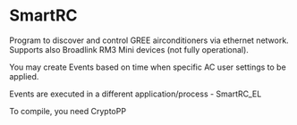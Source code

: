 # SmartRC
Program to discover and control GREE airconditioners via ethernet network. 
Supports also Broadlink RM3 Mini devices (not fully operational).

You may create Events based on time when specific AC user settings to be applied.

Events are executed in a different application/process - SmartRC_EL


To compile, you need CryptoPP
